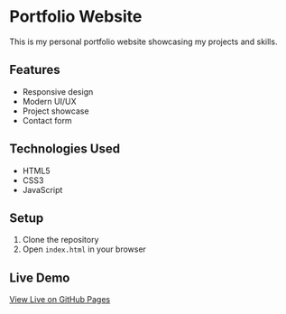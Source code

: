 # Portfolio Website

This is my personal portfolio website showcasing my projects and skills.

## Features
- Responsive design
- Modern UI/UX
- Project showcase
- Contact form

## Technologies Used
- HTML5
- CSS3
- JavaScript

## Setup
1. Clone the repository
2. Open `index.html` in your browser

## Live Demo
[View Live on GitHub Pages](https://yourusername.github.io/portfolio/)
